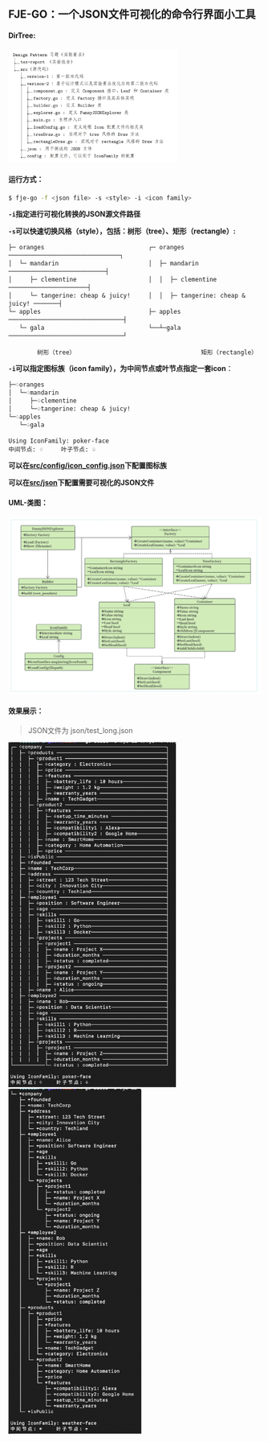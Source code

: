 ## FJE-GO：一个JSON文件可视化的命令行界面小工具

#### DirTree:

<img src="tex-report/figures/dirtree.png" style="zoom: 33%;" />

#### **运行方式：**

```bash
$ fje-go -f <json file> -s <style> -i <icon family>
```

**`-i`指定进行可视化转换的JSON源文件路径**

**`-s`可以快速切换风格（style），包括：树形（tree）、矩形（rectangle）:**

```
├─ oranges                             ┌─ oranges ───────────────────────────────┐
│  └─ mandarin                         │  ├─ mandarin ───────────────────────────┤
│     ├─ clementine                    │  │  ├─ clementine ──────────────────────┤
│     └─ tangerine: cheap & juicy!     │  │  ├─ tangerine: cheap & juicy! ───────┤
└─ apples                              ├─ apples ────────────────────────────────┤
   └─ gala                             └──┴─gala ────────────────────────────────┘

        树形（tree）                                   矩形（rectangle）
```

**`-i`可以指定图标族（icon family），为中间节点或叶节点指定一套icon**：

```
├─♢oranges                                 
│  └─♢mandarin                             
│     ├─♤clementine                        
│     └─♤tangerine: cheap & juicy!    
└─♢apples                                  
   └─♤gala                                 

Using IconFamily: poker-face
中间节点: ♢     叶子节点: ♤  
```

**可以在[src/config/icon_config.json](src/config/icon_config.json)下配置图标族**

**可以在[src/json](src/json)下配置需要可视化的JSON文件**

#### UML-类图：

![](tex-report/figures/uml-class.png)

#### 效果展示：

> JSON文件为 json/test_long.json

<img src="tex-report/figures/deep-rec.png" style="zoom: 67%;" />

<img src="tex-report/figures/deep-tre.png" style="zoom: 67%;" />
